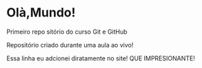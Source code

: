 # Olà,Mundo!
Primeiro repo sitório do curso Git e GitHub

Repositório criado durante uma aula ao vivo!

Essa linha eu adcionei diratamente no site! QUE IMPRESIONANTE!
